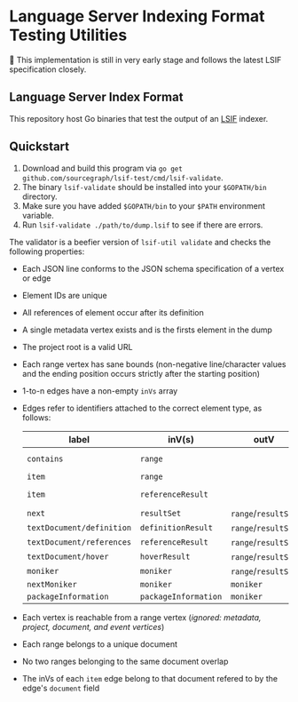 # Language Server Indexing Format Testing Utilities

🚨 This implementation is still in very early stage and follows the latest LSIF specification closely.

## Language Server Index Format

This repository host Go binaries that test the output of an [LSIF](https://github.com/Microsoft/language-server-protocol/blob/master/indexFormat/specification.md) indexer.

## Quickstart

1. Download and build this program via `go get github.com/sourcegraph/lsif-test/cmd/lsif-validate`.
2. The binary `lsif-validate` should be installed into your `$GOPATH/bin` directory.
3. Make sure you have added `$GOPATH/bin` to your `$PATH` environment variable.
4. Run `lsif-validate ./path/to/dump.lsif` to see if there are errors.

The validator is a beefier version of `lsif-util validate` and checks the following properties:

- Each JSON line conforms to the JSON schema specification of a vertex or edge
- Element IDs are unique
- All references of element occur after its definition
- A single metadata vertex exists and is the firsts element in the dump
- The project root is a valid URL
- Each range vertex has sane bounds (non-negative line/character values and the ending position occurs strictly after the starting position)
- 1-to-n edges have a non-empty `inVs` array
- Edges refer to identifiers attached to the correct element type, as follows:

    | label                     | inV(s)                     | outV                | condition |
    | ------------------------- | -------------------------- | ------------------- | --------- |
    | `contains`                | `range`                    |                     | if outV is a `document` |
    | `item`                    | `range`                    |                     | |
    | `item`                    | `referenceResult`          |                     | if outV is a `referenceResult` |
    | `next`                    | `resultSet`                | `range`/`resultSet` | |
    | `textDocument/definition` | `definitionResult`         | `range`/`resultSet` | |
    | `textDocument/references` | `referenceResult`          | `range`/`resultSet` | |
    | `textDocument/hover`      | `hoverResult`              | `range`/`resultSet` | |
    | `moniker`                 | `moniker`                  | `range`/`resultSet` | |
    | `nextMoniker`             | `moniker`                  | `moniker`           | |
    | `packageInformation`      | `packageInformation`       | `moniker`           | |

- Each vertex is reachable from a range vertex (*ignored: metadata, project, document, and event vertices*)
- Each range belongs to a unique document
- No two ranges belonging to the same document overlap
- The inVs of each `item` edge belong to that document refered to by the edge's `document` field
